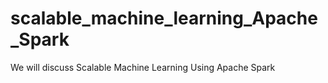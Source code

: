 # scalable_machine_learning_Apache_Spark
We will discuss Scalable Machine Learning Using Apache Spark
